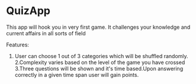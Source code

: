 # QuizApp


This app will hook you in very first game.
It challenges your knowledge and current affairs in all sorts of field

Features:

1. User can choose 1 out of 3 categories which will be shuffled randomly.
2.Complexity varies based on the level of the game you have crossed
3.Three questions will be shown and it's time based.Upon answering correctly in a given time span user will gain points.
